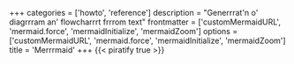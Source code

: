 +++
categories = ['howto', 'reference']
description = "Generrrat'n o' diagrrram an' flowcharrrt frrrom text"
frontmatter = ['customMermaidURL', 'mermaid.force', 'mermaidInitialize', 'mermaidZoom']
options = ['customMermaidURL', 'mermaid.force', 'mermaidInitialize', 'mermaidZoom']
title = 'Merrrmaid'
+++
{{< piratify true >}}